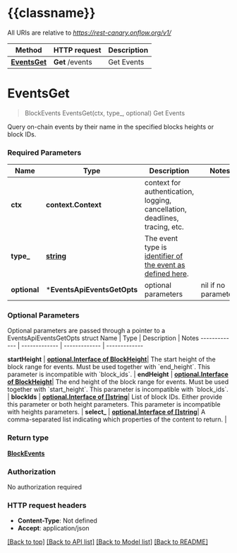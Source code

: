 # {{classname}}

All URIs are relative to *https://rest-canary.onflow.org/v1/*

Method | HTTP request | Description
------------- | ------------- | -------------
[**EventsGet**](EventsApi.md#EventsGet) | **Get** /events | Get Events

# **EventsGet**
> BlockEvents EventsGet(ctx, type_, optional)
Get Events

Query on-chain events by their name in the specified blocks heights or block IDs.

### Required Parameters

Name | Type | Description  | Notes
------------- | ------------- | ------------- | -------------
 **ctx** | **context.Context** | context for authentication, logging, cancellation, deadlines, tracing, etc.
  **type_** | [**string**](.md)| The event type is [identifier of the event as defined here](https://docs.onflow.org/core-contracts/flow-token/#events). | 
 **optional** | ***EventsApiEventsGetOpts** | optional parameters | nil if no parameters

### Optional Parameters
Optional parameters are passed through a pointer to a EventsApiEventsGetOpts struct
Name | Type | Description  | Notes
------------- | ------------- | ------------- | -------------

 **startHeight** | [**optional.Interface of BlockHeight**](.md)| The start height of the block range for events. Must be used together with &#x60;end_height&#x60;. This parameter is incompatible with &#x60;block_ids&#x60;. | 
 **endHeight** | [**optional.Interface of BlockHeight**](.md)| The end height of the block range for events. Must be used together with &#x60;start_height&#x60;. This parameter is incompatible with &#x60;block_ids&#x60;. | 
 **blockIds** | [**optional.Interface of []string**](string.md)| List of block IDs. Either provide this parameter or both height parameters. This parameter is incompatible with heights parameters. | 
 **select_** | [**optional.Interface of []string**](string.md)| A comma-separated list indicating which properties of the content to return. | 

### Return type

[**BlockEvents**](BlockEvents.md)

### Authorization

No authorization required

### HTTP request headers

 - **Content-Type**: Not defined
 - **Accept**: application/json

[[Back to top]](#) [[Back to API list]](../README.md#documentation-for-api-endpoints) [[Back to Model list]](../README.md#documentation-for-models) [[Back to README]](../README.md)

